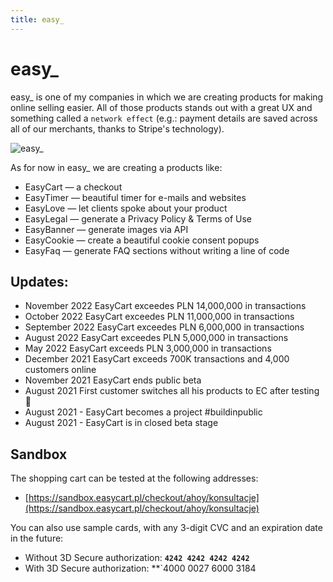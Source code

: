 ```yaml
---
title: easy_
---
```


# easy_

easy_ is one of my companies in which we are creating products for making online selling easier. All of those products stands out with a great UX and something called a `network effect` (e.g.: payment details are saved across all of our merchants, thanks to Stripe's technology).

![easy_](https://cloud.overment.com/Shared-Image-2022-11-07-12-08-48-1667819328/Shared-Image-2022-11-07-12-08-48.png)

As for now in easy_ we are creating a products like: 

- EasyCart — a checkout
- EasyTimer — beautiful timer for e-mails and websites
- EasyLove — let clients spoke about your product
- EasyLegal — generate a Privacy Policy & Terms of Use
- EasyBanner — generate images via API
- EasyCookie — create a beautiful cookie consent popups
- EasyFaq — generate FAQ sections without writing a line of code

## Updates:
- November 2022 EasyCart exceedes PLN 14,000,000 in transactions
- October 2022 EasyCart exceedes PLN 11,000,000 in transactions
- September 2022 EasyCart exceedes PLN 6,000,000 in transactions 
- August 2022 EasyCart exceedes PLN 5,000,000 in transactions
- May 2022 EasyCart exceeds PLN 3,000,000 in transactions
- December 2021 EasyCart exceeds 700K transactions and 4,000 customers online
- November 2021 EasyCart ends public beta
- August 2021 First customer switches all his products to EC after testing 🎉
- August 2021 - EasyCart becomes a project #buildinpublic
- August 2021 - EasyCart is in closed beta stage

## Sandbox

The shopping cart can be tested at the following addresses:
- [https://sandbox.easycart.pl/checkout/ahoy/konsultacje](https://sandbox.easycart.pl/checkout/ahoy/konsultacje)

You can also use sample cards, with any 3-digit CVC and an expiration date in the future:
- Without 3D Secure authorization: **`4242 4242 4242 4242`**
- With 3D Secure authorization: **`4000 0027 6000 3184